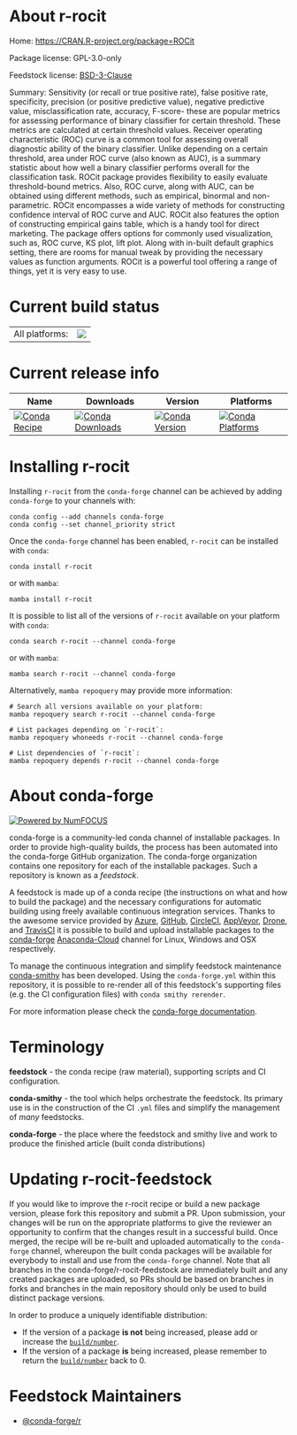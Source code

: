 About r-rocit
=============

Home: https://CRAN.R-project.org/package=ROCit

Package license: GPL-3.0-only

Feedstock license: [BSD-3-Clause](https://github.com/conda-forge/r-rocit-feedstock/blob/main/LICENSE.txt)

Summary: Sensitivity (or recall or true positive rate), false positive rate, specificity, precision (or positive predictive value), negative predictive value, misclassification rate, accuracy, F-score- these are popular metrics for assessing performance of binary classifier for certain threshold. These metrics are calculated at certain threshold values. Receiver operating characteristic (ROC) curve is a common tool for assessing overall diagnostic ability of the binary classifier. Unlike depending on a certain threshold, area under ROC curve (also known as AUC), is a summary statistic about how well a binary classifier performs overall for the classification task. ROCit package provides flexibility to easily evaluate threshold-bound metrics. Also, ROC curve, along with AUC, can be obtained using different methods, such as empirical, binormal and non-parametric. ROCit encompasses a wide variety of methods for constructing confidence interval of ROC curve and AUC. ROCit also features the option of constructing empirical gains table, which is a handy tool for direct marketing. The package offers options for commonly used visualization, such as, ROC curve, KS plot, lift plot. Along with in-built default graphics setting, there are rooms for manual tweak by providing the necessary values as function arguments. ROCit is a powerful tool offering a range of things, yet it is very easy to use.

Current build status
====================


<table><tr><td>All platforms:</td>
    <td>
      <a href="https://dev.azure.com/conda-forge/feedstock-builds/_build/latest?definitionId=9761&branchName=main">
        <img src="https://dev.azure.com/conda-forge/feedstock-builds/_apis/build/status/r-rocit-feedstock?branchName=main">
      </a>
    </td>
  </tr>
</table>

Current release info
====================

| Name | Downloads | Version | Platforms |
| --- | --- | --- | --- |
| [![Conda Recipe](https://img.shields.io/badge/recipe-r--rocit-green.svg)](https://anaconda.org/conda-forge/r-rocit) | [![Conda Downloads](https://img.shields.io/conda/dn/conda-forge/r-rocit.svg)](https://anaconda.org/conda-forge/r-rocit) | [![Conda Version](https://img.shields.io/conda/vn/conda-forge/r-rocit.svg)](https://anaconda.org/conda-forge/r-rocit) | [![Conda Platforms](https://img.shields.io/conda/pn/conda-forge/r-rocit.svg)](https://anaconda.org/conda-forge/r-rocit) |

Installing r-rocit
==================

Installing `r-rocit` from the `conda-forge` channel can be achieved by adding `conda-forge` to your channels with:

```
conda config --add channels conda-forge
conda config --set channel_priority strict
```

Once the `conda-forge` channel has been enabled, `r-rocit` can be installed with `conda`:

```
conda install r-rocit
```

or with `mamba`:

```
mamba install r-rocit
```

It is possible to list all of the versions of `r-rocit` available on your platform with `conda`:

```
conda search r-rocit --channel conda-forge
```

or with `mamba`:

```
mamba search r-rocit --channel conda-forge
```

Alternatively, `mamba repoquery` may provide more information:

```
# Search all versions available on your platform:
mamba repoquery search r-rocit --channel conda-forge

# List packages depending on `r-rocit`:
mamba repoquery whoneeds r-rocit --channel conda-forge

# List dependencies of `r-rocit`:
mamba repoquery depends r-rocit --channel conda-forge
```


About conda-forge
=================

[![Powered by
NumFOCUS](https://img.shields.io/badge/powered%20by-NumFOCUS-orange.svg?style=flat&colorA=E1523D&colorB=007D8A)](https://numfocus.org)

conda-forge is a community-led conda channel of installable packages.
In order to provide high-quality builds, the process has been automated into the
conda-forge GitHub organization. The conda-forge organization contains one repository
for each of the installable packages. Such a repository is known as a *feedstock*.

A feedstock is made up of a conda recipe (the instructions on what and how to build
the package) and the necessary configurations for automatic building using freely
available continuous integration services. Thanks to the awesome service provided by
[Azure](https://azure.microsoft.com/en-us/services/devops/), [GitHub](https://github.com/),
[CircleCI](https://circleci.com/), [AppVeyor](https://www.appveyor.com/),
[Drone](https://cloud.drone.io/welcome), and [TravisCI](https://travis-ci.com/)
it is possible to build and upload installable packages to the
[conda-forge](https://anaconda.org/conda-forge) [Anaconda-Cloud](https://anaconda.org/)
channel for Linux, Windows and OSX respectively.

To manage the continuous integration and simplify feedstock maintenance
[conda-smithy](https://github.com/conda-forge/conda-smithy) has been developed.
Using the ``conda-forge.yml`` within this repository, it is possible to re-render all of
this feedstock's supporting files (e.g. the CI configuration files) with ``conda smithy rerender``.

For more information please check the [conda-forge documentation](https://conda-forge.org/docs/).

Terminology
===========

**feedstock** - the conda recipe (raw material), supporting scripts and CI configuration.

**conda-smithy** - the tool which helps orchestrate the feedstock.
                   Its primary use is in the construction of the CI ``.yml`` files
                   and simplify the management of *many* feedstocks.

**conda-forge** - the place where the feedstock and smithy live and work to
                  produce the finished article (built conda distributions)


Updating r-rocit-feedstock
==========================

If you would like to improve the r-rocit recipe or build a new
package version, please fork this repository and submit a PR. Upon submission,
your changes will be run on the appropriate platforms to give the reviewer an
opportunity to confirm that the changes result in a successful build. Once
merged, the recipe will be re-built and uploaded automatically to the
`conda-forge` channel, whereupon the built conda packages will be available for
everybody to install and use from the `conda-forge` channel.
Note that all branches in the conda-forge/r-rocit-feedstock are
immediately built and any created packages are uploaded, so PRs should be based
on branches in forks and branches in the main repository should only be used to
build distinct package versions.

In order to produce a uniquely identifiable distribution:
 * If the version of a package **is not** being increased, please add or increase
   the [``build/number``](https://docs.conda.io/projects/conda-build/en/latest/resources/define-metadata.html#build-number-and-string).
 * If the version of a package **is** being increased, please remember to return
   the [``build/number``](https://docs.conda.io/projects/conda-build/en/latest/resources/define-metadata.html#build-number-and-string)
   back to 0.

Feedstock Maintainers
=====================

* [@conda-forge/r](https://github.com/conda-forge/r/)

